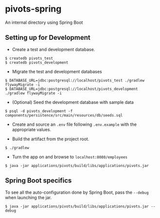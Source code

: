 # pivots-spring

An internal directory using Spring Boot

## Setting up for Development

- Create a test and development database.

```
$ createdb pivots_test
$ createdb pivots_development
```

- Migrate the test and development databases

```
$ DATABASE_URL=jdbc:postgresql://localhost/pivots_test ./gradlew flywayMigrate -i
$ DATABASE_URL=jdbc:postgresql://localhost/pivots_development ./gradlew flywayMigrate -i
```

- (Optional) Seed the development database with sample data

```
$ psql -d pivots_development -f components/persistence/src/main/resources/db/seeds.sql
```

- Create and source an `.env` file following `.env.example` with the appropriate values.

- Build the artifact from the project root.

```
$ ./gradlew
```

- Turn the app on and browse to `localhost:8080/employees`

```
$ java -jar applications/pivots/build/libs/applications/pivots.jar
```

## Spring Boot specifics

To see all the auto-configuration done by Spring Boot, pass the `--debug` when launching the jar.

```
$ java -jar applications/pivots/build/libs/applications/pivots.jar --debug
```
